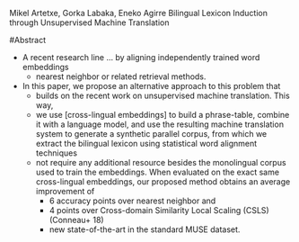 Mikel Artetxe, Gorka Labaka, Eneko Agirre
Bilingual Lexicon Induction through Unsupervised Machine Translation

#Abstract

* A recent research line ... by aligning independently trained word embeddings
  + nearest neighbor or related retrieval methods.  
* In this paper, we propose an alternative approach to this problem that 
  * builds on the recent work on unsupervised machine translation. This way,
  * we use [cross-lingual embeddings] to build a phrase-table, combine it with
    a language model, and use the resulting machine translation system to
    generate a synthetic parallel corpus, from which we extract the bilingual
    lexicon using statistical word alignment techniques
  * not require any additional resource besides the monolingual corpus used to
    train the embeddings. When evaluated on the exact same cross-lingual
    embeddings, our proposed method obtains an average improvement of 
    * 6 accuracy points over nearest neighbor and 
    * 4 points over Cross-domain Similarity Local Scaling (CSLS) (Conneau+ 18)
    * new state-of-the-art in the standard MUSE dataset.
